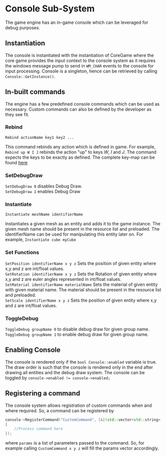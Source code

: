 # Console Sub-System

The game engine has an in-game console which can be leveraged for debug purposes. 

## Instantiation

The console is instantiated with the instantiation of CoreGame where the core game provides the input context to the console system as it requires the windows message pump to send in `WM_CHAR` events to the console for input processing. Console is a singleton, hence can be retrieved by calling `Console::GetInstance()`.  

## In-built commands

The engine has a few predefined console commands which can be used as necessary. Custom commands can also be defined by the developer as they see fit. 

### Rebind

`Rebind actionName key1 key2 ...`

This command rebinds any action which is defined in game. For example, `Rebind up W I J` rebinds the action "up" to keys *W*, *I* and *J*. The command expects the keys to be exactly as defined. The complete key-map can be found [here](https://github.com/nitvic793/rotvic-engine/blob/master/Engine/Keyboard.cpp)

### SetDebugDraw

`SetDebugDraw 0` disables Debug Draw. \
`SetDebugDraw 1` enables Debug Draw

### Instantiate

`Instantiate meshName identifierName`

Instantiates a given mesh as an entity and adds it to the game instance. The given mesh name should be present in the resource list and preloaded. The identifierName can be used for manipulating this entity later on. For example, `Instantiate cube myCube`

### Set Functions

`SetPosition identifierName x y z` Sets the position of given entity where x,y and z are int/float values.\
`SetRotation identifierName x y z` Sets the Rotation of given entity where x,y and z are euler angles represented in int/float values.\
`SetMaterial identifierName materialName` Sets the material of given entity with given material name. The material should be present in the resource list and preloaded.\
`SetScale identifierName x y z` Sets the position of given entity where x,y and z are int/float values.

### ToggleDebug

`ToggleDebug groupName 0` to disable debug draw for given group name.\
`ToggleDebug groupName 1` to enable debug draw for given group name.

## Enabling Console

The console is rendered only if the `bool Console::enabled` variable is true. The draw order is such that the console is rendered only in the end after drawing all entities and the debug draw system. The console can be toggled by `console->enabled != console->enabled;`

## Registering a command

The console system allows registration of custom commands when and where required. So, a command can be registered by

``` C++
console->RegisterCommand("CustomCommand", [&](std::vector<std::string> params)
{
	//Process command here
});
```

where `params` is a list of parameters passed to the command. So, for example calling `CustomCommand x y z` will fill the params vector accordingly. 
